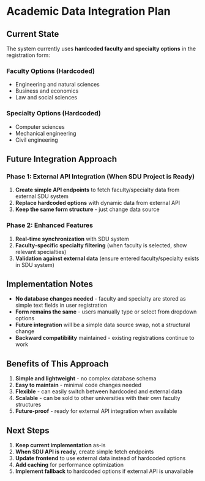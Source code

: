 # Academic Data Integration Plan

## Current State

The system currently uses **hardcoded faculty and specialty options** in the registration form:

### Faculty Options (Hardcoded)
- Engineering and natural sciences
- Business and economics  
- Law and social sciences

### Specialty Options (Hardcoded)
- Computer sciences
- Mechanical engineering
- Civil engineering

## Future Integration Approach

### Phase 1: External API Integration (When SDU Project is Ready)
1. **Create simple API endpoints** to fetch faculty/specialty data from external SDU system
2. **Replace hardcoded options** with dynamic data from external API
3. **Keep the same form structure** - just change data source

### Phase 2: Enhanced Features
1. **Real-time synchronization** with SDU system
2. **Faculty-specific specialty filtering** (when faculty is selected, show relevant specialties)
3. **Validation against external data** (ensure entered faculty/specialty exists in SDU system)

## Implementation Notes

- **No database changes needed** - faculty and specialty are stored as simple text fields in user registration
- **Form remains the same** - users manually type or select from dropdown options
- **Future integration** will be a simple data source swap, not a structural change
- **Backward compatibility** maintained - existing registrations continue to work

## Benefits of This Approach

1. **Simple and lightweight** - no complex database schema
2. **Easy to maintain** - minimal code changes needed
3. **Flexible** - can easily switch between hardcoded and external data
4. **Scalable** - can be sold to other universities with their own faculty structures
5. **Future-proof** - ready for external API integration when available

## Next Steps

1. **Keep current implementation** as-is
2. **When SDU API is ready**, create simple fetch endpoints
3. **Update frontend** to use external data instead of hardcoded options
4. **Add caching** for performance optimization
5. **Implement fallback** to hardcoded options if external API is unavailable
